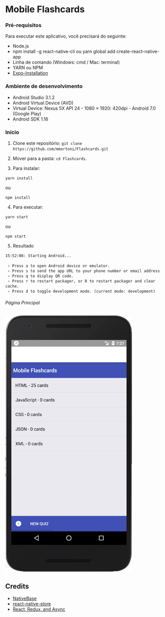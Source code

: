 # Mobile Flashcards

### Pré-requisitos

Para executar este aplicativo, você precisará do seguinte:

* Node.js
* npm install -g react-native-cli ou yarn global add create-react-native-app
* Linha de comando (Windows: cmd / Mac: terminal)
* YARN ou NPM
* [Expo-Installation](https://docs.expo.io/versions/latest/)

### Ambiente de desenvolvimento

* Android Studio 3.1.2
* Android Virtual Device (AVD)
* Virtual Device: Nexus 5X API 24 - 1080 × 1920: 420dpi	- Android 7.0 (Google Play)
* Android SDK 1.16

### Início

1. Clone este repositório: `git clone https://github.com/mmortoni/Flashcards.git`
2. Mover para a pasta: `cd Flashcards`.<br />

3. Para instalar:

```
yarn install
```
ou
```
npm install
```

4. Para executar:

```
yarn start
```
ou
```
npm start
```
5. Resultado

```
15:52:08: Starting Android...

 › Press a to open Android device or emulator.
 › Press s to send the app URL to your phone number or email address
 › Press q to display QR code.
 › Press r to restart packager, or R to restart packager and clear cache.
 › Press d to toggle development mode. (current mode: development)
```

###### Página Principal

![Quiz](assets/principal.png?raw=true "Quiz - Tela Principal")

## Credits

*	[NativeBase](http://nativebase.io)
*	[react-native-store](https://github.com/thewei/react-native-store)
*	[React, Redux, and Async](https://medium.com/@lachlanmiller_52885/react-redux-and-async-9322f6a01d15)

